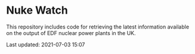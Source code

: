 # Nuke Watch

This repository includes code for retrieving the latest information available on the output of EDF nuclear power plants in the UK.

Last updated: 2021-07-03 15:07